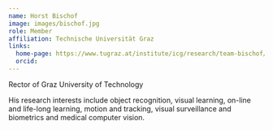 ```yaml
---
name: Horst Bischof
image: images/bischof.jpg
role: Member
affiliation: Technische Universität Graz
links:
  home-page: https://www.tugraz.at/institute/icg/research/team-bischof/people/team-about/horst-bischof
  orcid: 
---
```


Rector of Graz University of Technology

His research interests include object recognition, visual learning, on-line and life-long learning, motion and tracking, visual surveillance and biometrics and medical computer vision.